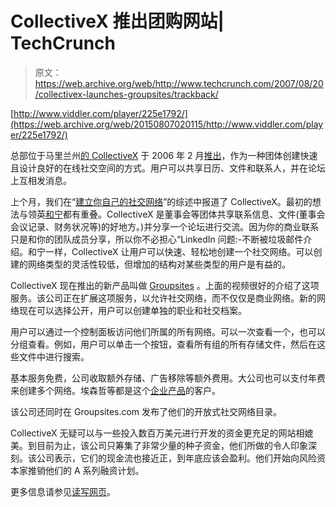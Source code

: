 # CollectiveX 推出团购网站| TechCrunch

> 原文：<https://web.archive.org/web/http://www.techcrunch.com/2007/08/20/collectivex-launches-groupsites/trackback/>

[http://www.viddler.com/player/225e1792/](https://web.archive.org/web/20150807020115/http://www.viddler.com/player/225e1792/)

总部位于马里兰州[的 CollectiveX](https://web.archive.org/web/20150807020115/http://www.crunchbase.com/company/CollectiveX) 于 2006 年 2 月[推出](https://web.archive.org/web/20150807020115/http://www.techcrunch.com/2006/02/10/collectivex-is-better-than-linkedin/)，作为一种团体创建快速且设计良好的在线社交空间的方式。用户可以共享日历、文件和联系人，并在论坛上互相发消息。

上个月，我们在“[建立你自己的社交网络](https://web.archive.org/web/20150807020115/http://www.techcrunch.com/2007/07/24/9-ways-to-build-your-own-social-network/)”的综述中报道了 CollectiveX。最初的想法与领英[和宁](https://web.archive.org/web/20150807020115/http://www.crunchbase.com/company/linkedin)都有重叠。CollectiveX 是董事会等团体共享联系信息、文件(董事会会议记录、财务状况等)的好地方。)并分享一个论坛进行交流。因为你的商业联系只是和你的团队成员分享，所以你不必担心“LinkedIn 问题:-不断被垃圾邮件介绍。和宁一样，CollectiveX 让用户可以快速、轻松地创建一个社交网络。可以创建的网络类型的灵活性较低，但增加的结构对某些类型的用户是有益的。

CollectiveX 现在推出的新产品叫做 [Groupsites](https://web.archive.org/web/20150807020115/http://www.collectivex.com/intro) 。上面的视频很好的介绍了这项服务。该公司正在扩展这项服务，以允许社交网络，而不仅仅是商业网络。新的网络现在可以选择公开，用户可以创建单独的职业和社交档案。

用户可以通过一个控制面板访问他们所属的所有网络。可以一次查看一个，也可以分组查看。例如，用户可以单击一个按钮，查看所有组的所有存储文件，然后在这些文件中进行搜索。

基本服务免费，公司收取额外存储、广告移除等额外费用。大公司也可以支付年费来创建多个网络。埃森哲等都是这个[企业产品](https://web.archive.org/web/20150807020115/http://www.collectivex.com/enterprise)的客户。

该公司还同时在 Groupsites.com 发布了他们的开放式社交网络目录。

CollectiveX 无疑可以与一些投入数百万美元进行开发的资金更充足的网站相媲美。到目前为止，该公司只筹集了非常少量的种子资金，他们所做的令人印象深刻。该公司表示，它们的现金流也接近正，到年底应该会盈利。他们开始向风险资本家推销他们的 A 系列融资计划。

更多信息请参见[读写网页](https://web.archive.org/web/20150807020115/http://www.readwriteweb.com/archives/groupware_20_collectivex_launches_groupsites.php)。